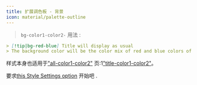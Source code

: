 ```yaml
---
title: 扩展调色板 - 背景
icon: material/palette-outline
---
```

> `bg-color1-color2-`
用法 :

```md
> [!tip|bg-red-blue] Title will display as usual
> The background color will be the color mix of red and blue colors of this theme
```

样式本身也适用于["all-color1-color2"](../combined-styling/page-10.md)
页:1["title-color1-color2"](../title-styling/page-10.md)。

要求[this Style Settings option](../../Style6Settings/Editor/Accent-Colors/index.md#enabled-extended-color-palette) 
开始吧
.


